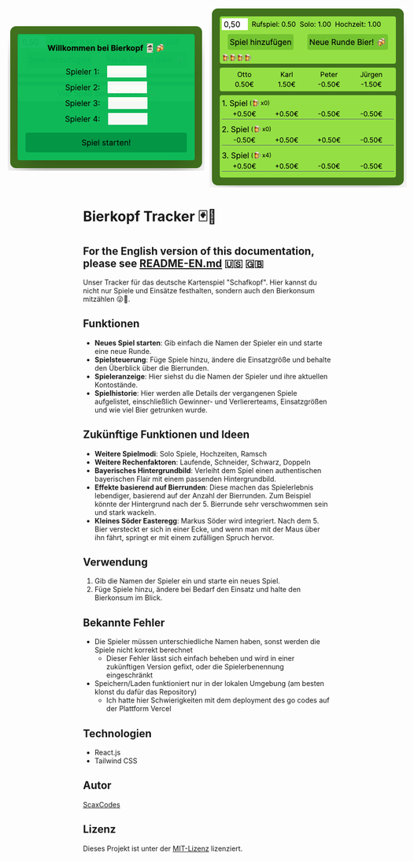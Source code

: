 <div style="display: flex; align-items: center; justify-content: center; gap: 10px;">
    <img src="readme-img/welcome.png" alt="Startbildschirm">
    <img src="readme-img/game.png" alt="Spielbildschirm">
</div>

# Bierkopf Tracker 🃏🍻

## For the English version of this documentation, please see [README-EN.md](README-EN.md) 🇺🇸 🇬🇧

Unser Tracker für das deutsche Kartenspiel "Schafkopf". Hier kannst du nicht nur Spiele und Einsätze festhalten, sondern auch den Bierkonsum mitzählen 😜🍻.

## Funktionen

- **Neues Spiel starten**: Gib einfach die Namen der Spieler ein und starte eine neue Runde.
- **Spielsteuerung**: Füge Spiele hinzu, ändere die Einsatzgröße und behalte den Überblick über die Bierrunden.
- **Spieleranzeige**: Hier siehst du die Namen der Spieler und ihre aktuellen Kontostände.
- **Spielhistorie**: Hier werden alle Details der vergangenen Spiele aufgelistet, einschließlich Gewinner- und Verliererteams, Einsatzgrößen und wie viel Bier getrunken wurde.

## Zukünftige Funktionen und Ideen

- **Weitere Spielmodi**: Solo Spiele, Hochzeiten, Ramsch
- **Weitere Rechenfaktoren**: Laufende, Schneider, Schwarz, Doppeln
- **Bayerisches Hintergrundbild**: Verleiht dem Spiel einen authentischen bayerischen Flair mit einem passenden Hintergrundbild.
- **Effekte basierend auf Bierrunden**: Diese machen das Spielerlebnis lebendiger, basierend auf der Anzahl der Bierrunden. Zum Beispiel könnte der Hintergrund nach der 5. Bierrunde sehr verschwommen sein und stark wackeln.
- **Kleines Söder Easteregg**: Markus Söder wird integriert. Nach dem 5. Bier versteckt er sich in einer Ecke, und wenn man mit der Maus über ihn fährt, springt er mit einem zufälligen Spruch hervor.

## Verwendung

1. Gib die Namen der Spieler ein und starte ein neues Spiel.
2. Füge Spiele hinzu, ändere bei Bedarf den Einsatz und halte den Bierkonsum im Blick.

## Bekannte Fehler

- Die Spieler müssen unterschiedliche Namen haben, sonst werden die Spiele nicht korrekt berechnet
  - Dieser Fehler lässt sich einfach beheben und wird in einer zukünftigen Version gefixt, oder die Spielerbenennung eingeschränkt
- Speichern/Laden funktioniert nur in der lokalen Umgebung (am besten klonst du dafür das Repository)
  - Ich hatte hier Schwierigkeiten mit dem deployment des go codes auf der Plattform Vercel

## Technologien

- React.js
- Tailwind CSS

## Autor

[ScaxCodes](https://github.com/ScaxCodes)

## Lizenz

Dieses Projekt ist unter der [MIT-Lizenz](https://opensource.org/licenses/MIT) lizenziert.
